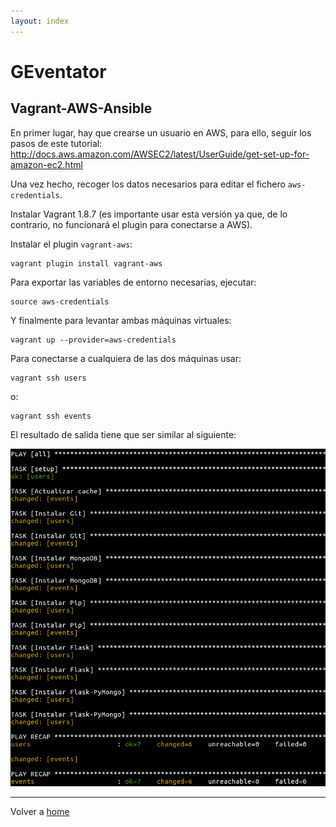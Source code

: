```yaml
---
layout: index
---
```


# GEventator

## Vagrant-AWS-Ansible

En primer lugar, hay que crearse un usuario en AWS, para ello, seguir los pasos de este tutorial: http://docs.aws.amazon.com/AWSEC2/latest/UserGuide/get-set-up-for-amazon-ec2.html

Una vez hecho, recoger los datos necesarios para editar el fichero `aws-credentials`.

Instalar Vagrant 1.8.7 (es importante usar esta versión ya que, de lo contrario, no funcionará el plugin para conectarse a AWS).

Instalar el plugin `vagrant-aws`:

```
vagrant plugin install vagrant-aws
```

Para exportar las variables de entorno necesarias, ejecutar:

```
source aws-credentials
```

Y finalmente para levantar ambas máquinas virtuales:

```
vagrant up --provider=aws-credentials
```

Para conectarse a cualquiera de las dos máquinas usar:

```
vagrant ssh users
```

o:

```
vagrant ssh events
```

El resultado de salida tiene que ser similar al siguiente:

!["salida esperada vagrant"](img/vagrant-working.png "salida esperada vagrant")

---

Volver a [home](index)
